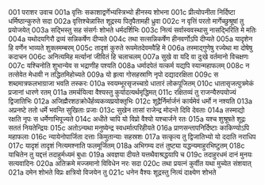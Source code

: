 001	पराशर उवाच
001a	वृत्तिः सकाशाद्वर्णेभ्यस्त्रिभ्यो हीनस्य शोभना
001c	प्रीत्योपनीता निर्दिष्टा धर्मिष्ठान्कुरुते सदा
002a	वृत्तिश्चेन्नास्ति शूद्रस्य पितृपैतामही ध्रुवा
002c	न वृत्तिं परतो मार्गेच्छुश्रूषां तु प्रयोजयेत्
003a	सद्भिस्तु सह संसर्गः शोभते धर्मदर्शिभिः
003c	नित्यं सर्वास्ववस्थासु नासद्भिरिति मे मतिः
004a	यथोदयगिरौ द्रव्यं सन्निकर्षेण दीप्यते
004c	तथा सत्सन्निकर्षेण हीनवर्णोऽपि दीप्यते
005a	यादृशेन हि वर्णेन भाव्यते शुक्लमम्बरम्
005c	तादृशं कुरुते रूपमेतदेवमवैहि मे
006a	तस्माद्गुणेषु रज्येथा मा दोषेषु कदाचन
006c	अनित्यमिह मर्त्यानां जीवितं हि चलाचलम्
007a	सुखे वा यदि वा दुःखे वर्तमानो विचक्षणः
007c	यश्चिनोति शुभान्येव स भद्राणीह पश्यति
008a	धर्मादपेतं यत्कर्म यद्यपि स्यान्महाफलम्
008c	न तत्सेवेत मेधावी न तद्धितमिहोच्यते
009a	यो हृत्वा गोसहस्राणि नृपो दद्यादरक्षिता
009c	स शब्दमात्रफलभाग्राजा भवति तस्करः
010a	स्वयम्भूरसृजच्चाग्रे धातारं लोकपूजितम्
010c	धातासृजत्पुत्रमेकं प्रजानां धारणे रतम्
011a	तमर्चयित्वा वैश्यस्तु कुर्यादत्यर्थमृद्धिमत्
011c	रक्षितव्यं तु राजन्यैरुपयोज्यं द्विजातिभिः
012a	अजिह्मैरशठक्रोधैर्हव्यकव्यप्रयोक्तृभिः
012c	शूद्रैर्निर्मार्जनं कार्यमेवं धर्मो न नश्यति
013a	अप्रनष्टे ततो धर्मे भवन्ति सुखिताः प्रजाः
013c	सुखेन तासां राजेन्द्र मोदन्ते दिवि देवताः
014a	तस्माद्यो रक्षति नृपः स धर्मेणाभिपूज्यते
014c	अधीते चापि यो विप्रो वैश्यो यश्चार्जने रतः
015a	यश्च शुश्रूषते शूद्रः सततं नियतेन्द्रियः
015c	अतोऽन्यथा मनुष्येन्द्र स्वधर्मात्परिहीयते
016a	प्राणसन्तापनिर्दिष्टाः काकिण्योऽपि महाफलाः
016c	न्यायेनोपार्जिता दत्ताः किमुतान्याः सहस्रशः
017a	सत्कृत्य तु द्विजातिभ्यो यो ददाति नराधिप
017c	यादृशं तादृशं नित्यमश्नाति फलमूर्जितम्
018a	अभिगम्य दत्तं तुष्ट्या यद्धन्यमाहुरभिष्टुतम्
018c	याचितेन तु यद्दत्तं तदाहुर्मध्यमं बुधाः
019a	अवज्ञया दीयते यत्तथैवाश्रद्धयापि च
019c	तदाहुरधमं दानं मुनयः सत्यवादिनः
020a	अतिक्रमे मज्जमानो विविधेन नरः सदा
020c	तथा प्रयत्नं कुर्वीत यथा मुच्येत संशयात्
021a	दमेन शोभते विप्रः क्षत्रियो विजयेन तु
021c	धनेन वैश्यः शूद्रस्तु नित्यं दाक्ष्येण शोभते

